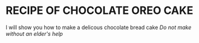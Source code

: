 # RECIPE OF CHOCOLATE OREO CAKE

I will show you how to make a delicous chocolate bread cake
*Do not make without an elder's help*
